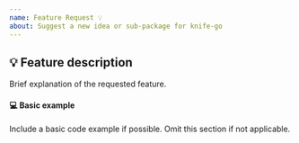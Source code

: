 ```yaml
---
name: Feature Request 💡
about: Suggest a new idea or sub-package for knife-go
---
```


## 💡 Feature description
Brief explanation of the requested feature.

#### 💻 Basic example
Include a basic code example if possible. Omit this section if not applicable.